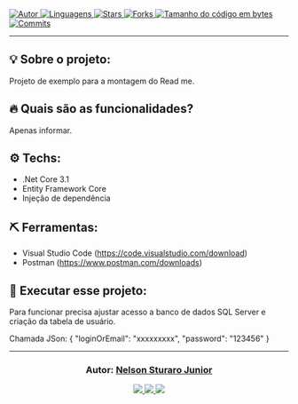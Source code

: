 <a href="https://github.com/nelsonstj">
  <img alt="Autor" src="https://img.shields.io/badge/autor-Nelson%20Sturaro%20Junior-004400?style=flat-square">
</a>

<a href="#">
  <img alt="Linguagens" src="https://img.shields.io/github/languages/count/nelsonstj/nelsonstj?color=004400&style=flat-square">
</a>

<a href="https://github.com/nelsonstj/nelsonstj/stargazers">
  <img alt="Stars" src="https://img.shields.io/github/stars/nelsonstj/nelsonstj?color=004400&style=flat-square">
</a>

<a href="https://github.com/nelsonstj/nelsonstj/network/members">
  <img alt="Forks" src="https://img.shields.io/github/forks/nelsonstj/nelsonstj?color=004400&style=flat-square">
</a>

<a href="#">
  <img alt="Tamanho do código em bytes" src="https://img.shields.io/github/languages/code-size/nelsonstj/nelsonstj?color=004400&style=flat-square">
</a>

<a href="https://github.com/nelsonstj/nelsonstj/commits/master">
  <img alt="Commits" src="https://img.shields.io/github/last-commit/nelsonstj/nelsonstj?color=004400&style=flat-square">
</a>

<br/>
<hr/>

## 💡 Sobre o projeto:
Projeto de exemplo para a montagem do Read me.

## 🔥 Quais são as funcionalidades?
Apenas informar.

## ⚙️ Techs:
- .Net Core 3.1
- Entity Framework Core
- Injeção de dependência

## ⛏ Ferramentas:
- Visual Studio Code (https://code.visualstudio.com/download)
- Postman (https://www.postman.com/downloads)

## 🏁 Executar esse projeto:
Para funcionar precisa ajustar acesso a banco de dados SQL Server e criação da tabela de usuário.

Chamada JSon:
{
     "loginOrEmail": "xxxxxxxxx",
     "password": "123456"
}
<br/>

---

<h3 align="center">
  Autor: <a alt="Nelson Sturaro Junior" href="https://github.com/nelsonstj">Nelson Sturaro Junior</a>
</h3>

<p align="center">
  <a alt="Nelson Sturaro Junior - GitHub" href="https://github.com/nelsonstj">
    <img src="https://img.shields.io/badge/GitHub-nelsonstj-blue?logo=github"/>
  </a>
  <a alt="Nelson Sturaro Junior - Linkedin" href="https://www.linkedin.com/in/nelsonstj" target="blank">
    <img src="https://img.shields.io/badge/LinkedIn-Nelson%20Sturaro%20Junior-blue?logo=linkedin"/>
  </a>
  <a alt="Nelson Sturaro Junior - Twitter" href="https://twitter.com/nelsonstj" target="blank">
    <img src="https://img.shields.io/badge/Twitter-nelsonstj-blue?logo=twitter"/>
  </a>
</p>


<!--
**nelsonstj/nelsonstj** is a ✨ _special_ ✨ repository because its `README.md` (this file) appears on your GitHub profile.

Here are some ideas to get you started:

- 🔭 I’m currently working on ...
- 🌱 I’m currently learning ...
- 👯 I’m looking to collaborate on ...
- 🤔 I’m looking for help with ...
- 💬 Ask me about ...
- 📫 How to reach me: ...
- 😄 Pronouns: ...
- ⚡ Fun fact: ...
-->
